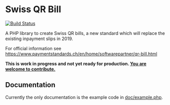 # Swiss QR Bill

[![Build Status](https://travis-ci.org/sprain/php-swiss-qr-bill.svg?branch=master)](https://travis-ci.org/sprain/php-swiss-qr-bill)

A PHP library to create Swiss QR bills, a new standard which will replace the existing inpayment slips in 2019.

For official information see
https://www.paymentstandards.ch/en/home/softwarepartner/qr-bill.html

**This is work in progress and not yet ready for production. [You are welcome to contribute.](https://github.com/sprain/php-swiss-qr-bill/issues)**

## Documentation

Currently the only documentation is the example code in [doc/example.php](doc/example.php).

